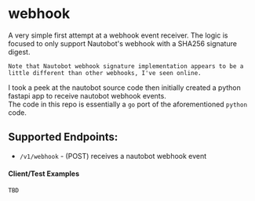# webhook
A very simple first attempt at a webhook event receiver.  The logic is focused to only support
Nautobot's webhook with a SHA256 signature digest.

`Note that Nautobot webhook signature implementation appears to be a little different
than other webhooks, I've seen online.`  

I took a peek at the nautobot source code then initially created a python fastapi app to receive nautobot webhook events.  
The code in this repo is essentially a `go` port of the aforementioned `python` code.

## Supported Endpoints:
* `/v1/webhook` - (POST) receives a nautobot webhook event

#### Client/Test Examples
```bash
TBD
```